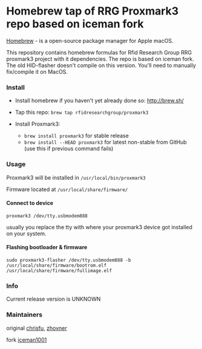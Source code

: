 Homebrew tap of RRG Proxmark3 repo based on iceman fork
=======================================================

[Homebrew](http://brew.sh) - is a open-source package manager for Apple macOS.

This repository contains homebrew formulas for Rfid Research Group RRG proxmark3 project with it dependencies.
The repo is based on iceman fork.
The old HID-flasher doesn't compile on this version. You'll need to manually fix/compile it on MacOS.

### Install

- Install homebrew if you haven't yet already done so: http://brew.sh/

- Tap this repo: `brew tap rfidresearchgroup/proxmark3`

- Install Proxmark3:
  - `brew install proxmark3` for stable release 
  - `brew install --HEAD proxmark3` for latest non-stable from GitHub (use this if previous command fails)

	 
### Usage

Proxmark3 will be installed in `/usr/local/bin/proxmark3`  

Firmware located at `/usr/local/share/firmware/`  


#### Connect to device
`proxmark3 /dev/tty.usbmodem888` 

usually you replace the tty with where your proxmark3 device got installed on your system.


#### Flashing bootloader & firmware  
`sudo proxmark3-flasher /dev/tty.usbmodem888 -b /usr/local/share/firmware/bootrom.elf /usr/local/share/firmware/fullimage.elf`  
 
	
### Info

Current release version is UNKNOWN


### Maintainers

original [chrisfu](https://github.com/chrisfu/homebrew-tap), [zhovner](https://github.com/zhovner)

fork [iceman1001](https://github.com/RfidResearchGroup/homebrew-proxmark3)
